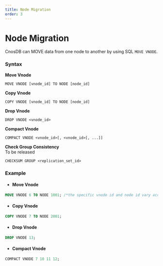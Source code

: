 ```yaml
---
title: Node Migration
order: 3
---
```


# Node Migration

CnosDB can MOVE data from one node to another by using SQL `MOVE VNODE`.

### Syntax

**Move Vnode**

```
MOVE VNODE [vnode_id] TO NODE [node_id]
```

**Copy Vnode**

```
COPY VNODE [vnode_id] TO NODE [node_id]
```

**Drop Vnode**

```
DROP VNODE <vnode_id>
```

**Compact Vnode**

```
COMPACT VNODE <vnode_id>[, <vnode_id>[, ...]]
```

**Check Group Consistency** \
To be released

```
CHECKSUM GROUP <replication_set_id>
```

### Example

- #### Move Vnode

```sql
MOVE VNODE 6 TO NODE 1001; /*the specific vnode id and node id vary according to the actual environment*/
```

- #### Copy Vnode

```SQL
COPY VNODE 7 TO NODE 2001;
```

- #### Drop Vnode

```sql
DROP VNODE 13;
```

- #### Compact Vnode

```sql
COMPACT VNODE 7 10 11 12;
```
